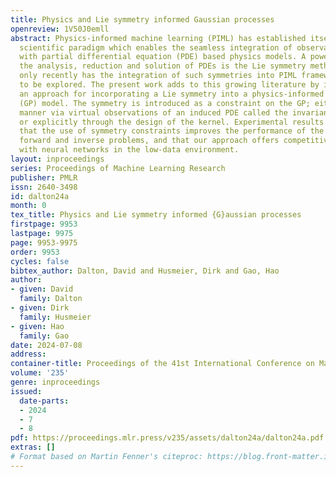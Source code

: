 ```yaml
---
title: Physics and Lie symmetry informed Gaussian processes
openreview: 1V50J0emll
abstract: Physics-informed machine learning (PIML) has established itself as a new
  scientific paradigm which enables the seamless integration of observational data
  with partial differential equation (PDE) based physics models. A powerful tool for
  the analysis, reduction and solution of PDEs is the Lie symmetry method. Nevertheless,
  only recently has the integration of such symmetries into PIML frameworks begun
  to be explored. The present work adds to this growing literature by introducing
  an approach for incorporating a Lie symmetry into a physics-informed Gaussian process
  (GP) model. The symmetry is introduced as a constraint on the GP; either in a soft
  manner via virtual observations of an induced PDE called the invariant surface condition,
  or explicitly through the design of the kernel. Experimental results demonstrate
  that the use of symmetry constraints improves the performance of the GP for both
  forward and inverse problems, and that our approach offers competitive performance
  with neural networks in the low-data environment.
layout: inproceedings
series: Proceedings of Machine Learning Research
publisher: PMLR
issn: 2640-3498
id: dalton24a
month: 0
tex_title: Physics and Lie symmetry informed {G}aussian processes
firstpage: 9953
lastpage: 9975
page: 9953-9975
order: 9953
cycles: false
bibtex_author: Dalton, David and Husmeier, Dirk and Gao, Hao
author:
- given: David
  family: Dalton
- given: Dirk
  family: Husmeier
- given: Hao
  family: Gao
date: 2024-07-08
address:
container-title: Proceedings of the 41st International Conference on Machine Learning
volume: '235'
genre: inproceedings
issued:
  date-parts:
  - 2024
  - 7
  - 8
pdf: https://proceedings.mlr.press/v235/assets/dalton24a/dalton24a.pdf
extras: []
# Format based on Martin Fenner's citeproc: https://blog.front-matter.io/posts/citeproc-yaml-for-bibliographies/
---
```

